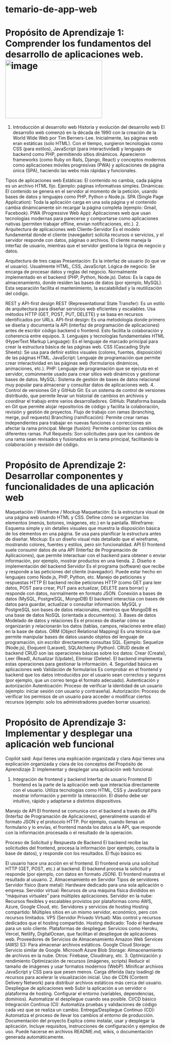 # temario-de-app-web
# Propósito de Aprendizaje 1: Comprender los fundamentos del desarrollo de aplicaciones web.<img width="303" height="183" alt="image" src="https://github.com/user-attachments/assets/b3a504b5-377b-47bd-a872-452baf1c340d" />

1. Introducción al desarrollo web
Historia y evolución del desarrollo web
El desarrollo web comenzó en la década de 1990 con la creación de la World Wide Web por Tim Berners-Lee. Inicialmente, las páginas web eran estáticas (solo HTML). Con el tiempo, surgieron tecnologías como CSS (para estilos), JavaScript (para interactividad) y lenguajes de backend como PHP, permitiendo sitios dinámicos. Aparecieron frameworks (como Ruby on Rails, Django, React) y conceptos modernos como aplicaciones móviles progresivas (PWA) y aplicaciones de página única (SPA), haciendo las webs más rápidas y funcionales.

Tipos de aplicaciones web
Estáticas: El contenido no cambia, cada página es un archivo HTML fijo. Ejemplo: páginas informativas simples.
Dinámicas: El contenido se genera en el servidor al momento de la petición, usando bases de datos y lenguajes como PHP, Python o Node.js.
SPA (Single Page Application): Toda la aplicación carga en una sola página y el contenido cambia dinámicamente sin recargar la página completa (ejemplo: Gmail, Facebook).
PWA (Progressive Web App): Aplicaciones web que usan tecnologías modernas para parecerse y comportarse como aplicaciones nativas (permiten trabajar offline, envían notificaciones, etc.).
2. Arquitectura de aplicaciones web
Cliente-Servidor
Es el modelo fundamental donde el cliente (navegador) solicita recursos o servicios, y el servidor responde con datos, páginas o archivos. El cliente maneja la interfaz de usuario, mientras que el servidor gestiona la lógica de negocio y datos.

Arquitectura de tres capas
Presentación: Es la interfaz de usuario (lo que ve el usuario). Usualmente HTML, CSS, JavaScript.
Lógica de negocio: Se encarga de procesar datos y reglas del negocio. Normalmente implementado en el backend (PHP, Python, Node.js).
Datos: Es la capa de almacenamiento, donde residen las bases de datos (por ejemplo, MySQL).
Esta separación facilita el mantenimiento, la escalabilidad y la reutilización del código.

REST y API-first design
REST (Representational State Transfer): Es un estilo de arquitectura para diseñar servicios web eficientes y escalables. Usa métodos HTTP (GET, POST, PUT, DELETE) y se basa en recursos identificados por URLs.
API-first design: Es una metodología donde primero se diseña y documenta la API (interfaz de programación de aplicaciones) antes de escribir código backend o frontend. Esto facilita la colaboración y coherencia entre equipos.
3. Lenguajes y tecnologías fundamentales
HTML (HyperText Markup Language): Es el lenguaje de marcado principal para crear la estructura básica de las páginas web.
CSS (Cascading Style Sheets): Se usa para definir estilos visuales (colores, fuentes, disposición) de las páginas HTML.
JavaScript: Lenguaje de programación que permite crear interactividad en las páginas web (formularios dinámicos, animaciones, etc.).
PHP: Lenguaje de programación que se ejecuta en el servidor, comúnmente usado para crear sitios web dinámicos y gestionar bases de datos.
MySQL: Sistema de gestión de bases de datos relacional muy popular para almacenar y consultar datos de aplicaciones web.
4. Control de versiones
Git y GitHub
Git: Es un sistema de control de versiones distribuido, que permite llevar un historial de cambios en archivos y coordinar el trabajo entre varios desarrolladores.
GitHub: Plataforma basada en Git que permite alojar repositorios de código y facilita la colaboración, revisión y gestión de proyectos.
Flujo de trabajo con ramas (branching, merge, pull requests)
Branching (ramificación): Permite crear ramas independientes para trabajar en nuevas funciones o correcciones sin afectar la rama principal.
Merge (fusión): Permite combinar los cambios de diferentes ramas.
Pull Requests: Son solicitudes para que los cambios de una rama sean revisados y fusionados en la rama principal, facilitando la colaboración y revisión del código.

# Propósito de Aprendizaje 2: Desarrollar componentes y funcionalidades de una aplicación web 
Maquetación / Wireframe / Mockup
Maquetación: Es la estructura visual de una página web usando HTML y CSS. Define cómo se organizan los elementos (menús, botones, imágenes, etc.) en la pantalla.
Wireframe: Esquema simple y sin detalles visuales que muestra la disposición básica de los elementos en una página. Se usa para planificar la estructura antes de diseñar.
Mockup: Es un diseño visual más detallado que el wireframe, mostrando colores, fuentes y estilos, pero sin funcionalidad.
API
El frontend suele consumir datos de una API (Interfaz de Programación de Aplicaciones), que permite interactuar con el backend para obtener o enviar información, por ejemplo, mostrar productos en una tienda.
2. Diseño e implementación del backend
Servidor
Es el programa (software) que recibe y responde a las peticiones del cliente (navegador). Puede estar hecho en lenguajes como Node.js, PHP, Python, etc.
Manejo de peticiones y respuestas HTTP
El backend recibe peticiones HTTP (como GET para leer datos, POST para crear, PUT para actualizar, DELETE para borrar) y responde con datos, normalmente en formato JSON.
Conexión a bases de datos (MySQL, PostgreSQL, MongoDB)
El backend interactúa con bases de datos para guardar, actualizar o consultar información. MySQL y PostgreSQL son bases de datos relacionales, mientras que MongoDB es una base de datos NoSQL (orientada a documentos).
3. Bases de datos
Modelado de datos y relaciones
Es el proceso de diseñar cómo se organizarán y relacionarán los datos (tablas, campos, relaciones entre ellas) en la base de datos.
ORM (Object Relational Mapping)
Es una técnica que permite manipular bases de datos usando objetos del lenguaje de programación, sin escribir directamente consultas SQL. Ejemplo: Sequelize (Node.js), Eloquent (Laravel), SQLAlchemy (Python).
CRUD desde el backend
CRUD son las operaciones básicas sobre los datos: Crear (Create), Leer (Read), Actualizar (Update), Eliminar (Delete). El backend implementa estas operaciones para gestionar la información.
4. Seguridad básica en aplicaciones web
Validación de formularios
Es comprobar en el frontend y backend que los datos introducidos por el usuario sean correctos y seguros (por ejemplo, que un correo tenga el formato adecuado).
Autenticación y autorización
Autenticación: Proceso de verificar la identidad de un usuario (ejemplo: iniciar sesión con usuario y contraseña).
Autorización: Proceso de verificar los permisos de un usuario para acceder o modificar ciertos recursos (ejemplo: solo los administradores pueden borrar usuarios).

# Propósito de Aprendizaje 3: Implementar y desplegar una aplicación web funcional 
Copilot said: Aquí tienes una explicación organizada y clara
Aquí tienes una explicación organizada y clara de los conceptos del Propósito de Aprendizaje 3: Implementar y desplegar una aplicación web funcional:

1. Integración de frontend y backend
Interfaz de usuario Frontend
El frontend es la parte de la aplicación web que interactúa directamente con el usuario. Utiliza tecnologías como HTML, CSS y JavaScript para mostrar información y permitir la interacción. El diseño debe ser intuitivo, rápido y adaptarse a distintos dispositivos.

Manejo de API
El frontend se comunica con el backend a través de APIs (Interfaz de Programación de Aplicaciones), generalmente usando el formato JSON y el protocolo HTTP. Por ejemplo, cuando llenas un formulario y lo envías, el frontend manda los datos a la API, que responde con la información procesada o el resultado de la operación.

Proceso de Solicitud y Respuesta de Backend
El backend recibe las solicitudes del frontend, procesa la información (por ejemplo, consulta la base de datos), y responde con los resultados. El flujo básico es:

El usuario hace una acción en el frontend.
El frontend envía una solicitud HTTP (GET, POST, etc.) al backend.
El backend procesa la solicitud y responde (por ejemplo, con datos en formato JSON).
El frontend muestra el resultado al usuario.
2. Almacenamiento en Servidor
Tipos de servidores
Servidor físico (bare metal): Hardware dedicado para una sola aplicación o empresa.
Servidor virtual: Recursos de una máquina física divididos en “máquinas virtuales” para múltiples aplicaciones.
Servidor en la nube: Recursos flexibles y escalables provistos por plataformas como AWS, Azure, Google Cloud, etc.
Servidores y servicios de hosting
Hosting compartido: Múltiples sitios en un mismo servidor, económico, pero con recursos limitados.
VPS (Servidor Privado Virtual): Más control y recursos dedicados que el hosting compartido.
Hosting dedicado: Todo el hardware para un solo cliente.
Plataformas de despliegue: Servicios como Heroku, Vercel, Netlify, DigitalOcean, que facilitan el despliegue de aplicaciones web.
Proveedores de Servicios de Almacenamiento
Amazon Web Services (AWS) S3: Para almacenar archivos estáticos.
Google Cloud Storage: Servicio similar de Google.
Microsoft Azure Blob Storage: Almacenamiento de archivos en la nube.
Otros: Firebase, Cloudinary, etc.
3. Optimización y rendimiento
Optimización de recursos (imágenes, scripts)
Reducir el tamaño de imágenes y usar formatos modernos (WebP).
Minificar archivos JavaScript y CSS para que pesen menos.
Carga diferida (lazy loading) de recursos para acelerar la visualización inicial.
Uso de CDN (Content Delivery Network) para distribuir archivos estáticos más cerca del usuario.
Despliegue de aplicaciones web
Subir la aplicación a un servidor o plataforma de hosting.
Configurar el entorno (variables, dependencias, dominios).
Automatizar el despliegue cuando sea posible.
CI/CD básico
Integración Continua (CI): Automatiza pruebas y validaciones de código cada vez que se realiza un cambio.
Entrega/Despliegue Continuo (CD): Automatiza el proceso de llevar los cambios al entorno de producción.
Documentación del proyecto
Explica cómo instalar, usar y desplegar la aplicación.
Incluye requisitos, instrucciones de configuración y ejemplos de uso.
Puede hacerse en archivos README.md, wikis, o documentación generada automáticamente.
